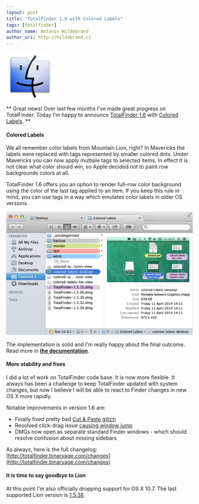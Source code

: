 ```yaml
---
layout: post
title: "TotalFinder 1.6 with Colored Labels"
tags: [totalfinder]
author_name: Antonin Hildebrand
author_uri: http://hildebrand.cz
---
```


<img src="/shared/img/icons/totalfinder-128.png" class="intro-icon"/>

** Great news! Over last few months I've made great progress on TotalFinder. Today I'm happy to announce [TotalFinder 1.6](http://totalfinder.binaryage.com/changes#1.6) with [Colored Labels](http://totalfinder.binaryage.com/colored-labels). **

#### Colored Labels

We all remember color labels from Mountain Lion, right? In Mavericks the labels were replaced with tags represented by smaller colored dots. Under Mavericks you can now apply multiple tags to selected items. In effect it is not clear what color should win, so Apple decided not to paint row backgrounds colors at all.

TotalFinder 1.6 offers you an option to render full-row color background using the color of the last tag applied to an item. If you keep this rule in mind, you can use tags in a way which emulates color labels in older OS versions.

<img src="/images/full-clabels.png" class="blog-image"/>

The implementation is solid and I'm really happy about the final outcome. Read more in **[the documentation](http://totalfinder.binaryage.com/colored-labels)**.

#### More stability and fixes

I did a lot of work on TotalFinder code base. It is now more flexible. It always has been a challenge to keep TotalFinder updated with system changes, but now I believe I will be able to react to Finder changes in new OS X more rapidly.

Notable improvements in version 1.6 are:

  * Finally fixed pretty bad <a href="http://discuss.binaryage.com/t/totalfinder-does-not-clear-selection-keyboard-shortcuts-dont-work/1611/5">Cut &amp; Paste glitch</a>
  * Resolved click-drag issue <a href="http://discuss.binaryage.com/t/mavericks-totalfinder-window-moves-position-on-screen-by-itself/1687">causing window jump</a>
  * DMGs now open as separate standard Finder windows - which should resolve confusion about missing sidebars
  
As always, here is the full changelog: [http://totalfinder.binaryage.com/changes](http://totalfinder.binaryage.com/changes)

#### It is time to say goodbye to Lion

At this point I'm also officially dropping support for OS X 10.7. The last supported Lion version is [1.5.38](http://totalfinder.binaryage.com/beta-changes#1.5.38).
